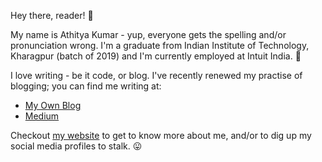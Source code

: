 Hey there, reader! :wave:

My name is Athitya Kumar - yup, everyone gets the spelling and/or pronunciation wrong. I'm a graduate from Indian Institute of Technology, Kharagpur (batch of 2019) and I'm currently employed at Intuit India. :tada:

I love writing - be it code, or blog. I've recently renewed my practise of blogging; you can find me writing at:

- [My Own Blog](https://athityakumar.github.io/blog/page_1/)
- [Medium](https://medium.com/@athityakumar)

Checkout [my website](https://athityakumar.github.io/) to get to know more about me, and/or to dig up my social media profiles to stalk. 😛
